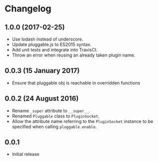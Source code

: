 # Changelog

## 1.0.0 (2017-02-25)

- Use lodash instead of underscore.
- Update pluggable.js to ES2015 syntax.
- Add unit tests and integrate into TravisCI.
- Throw an error when reusing an already taken plugin name.

## 0.0.3 (15 January 2017)
- Ensure that pluggable obj is reachable in overridden functions

## 0.0.2 (24 August 2016)
- Rename `_super` attribute to `__super__`.
- Renamed `Pluggable` class to `PluginSocket`.
- Allow the attribute name referring to the `PluginSocket` instance to be
  specified when calling `pluggable.enable`.

## 0.0.1
- Initial release
